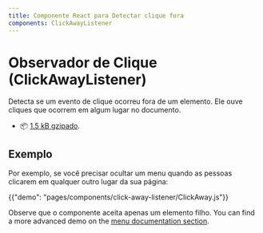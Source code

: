 ```yaml
---
title: Componente React para Detectar clique fora
components: ClickAwayListener
---
```


# Observador de Clique (ClickAwayListener)

<p class="description">Detecta se um evento de clique ocorreu fora de um elemento. Ele ouve cliques que ocorrem em algum lugar no documento.</p>

- 📦 [1.5 kB gzipado](/size-snapshot).

## Exemplo

Por exemplo, se você precisar ocultar um menu quando as pessoas clicarem em qualquer outro lugar da sua página:

{{"demo": "pages/components/click-away-listener/ClickAway.js"}}

Observe que o componente aceita apenas um elemento filho. You can find a more advanced demo on the [menu documentation section](/components/menus/#menulist-composition).